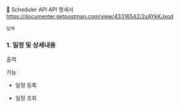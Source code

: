 📆 Scheduler API
API 명세서
https://documenter.getpostman.com/view/43316542/2sAYkKJxod

    입력
### 1. 일정 및 상세내용

출력


기능
- 일정 등록

- 일정 조회

